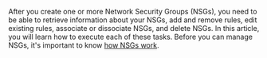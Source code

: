 After you create one or more Network Security Groups (NSGs), you need to be able to retrieve information about your NSGs, add and remove rules, edit existing rules, associate or dissociate NSGs, and delete NSGs. In this article, you will learn how to execute each of these tasks. Before you can manage NSGs, it's important to know [how NSGs work](/documentation/articles/virtual-networks-nsg/).